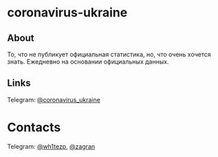 # coronavirus-ukraine

## About
То, что не публикует официальная статистика, но, что очень хочется знать. Ежедневно на основании официальных данных.

## Links
Telegram: [@coronavirus_ukraine](https://t.me/coronavirus_ukraine)
# Contacts
Telegram: [@wh1tezp](https://t.me/wh1tezp), [@zagran](https://t.me/zagran)

